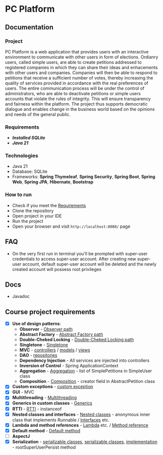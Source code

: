 # PC Platform
## Documentation
### Project
PC Platform is a web application that provides users with an interactive environment to communicate with other users in form of elections. Ordianry users, called simple users, are able to create petitions addressed to registered companies in which they can share their ideas and enhacements with other users and companies. Companies will then be able to respond to petitions that receive a sufficient number of votes, thereby increasing the quality of services provided in accordance with the real preferences of users. The entire communication process will be under the control of administrators, who are able to deactivate petitions or simple users accounts that violate the rules of integrity. This will ensure transparency and fairness within the platform. The project thus supports democratic dialogue and enables change in the business world based on the opinions and needs of the general public.

### Requirements
  * **_Installed SQLite_**
  * **_Java 21_**
### Technologies
  * Java 21
  * Database: SQLite
  * Frameworks: **Spring Thymeleaf**, **Spring Security**, **Spring Boot**, **Spring Web**, **Spring JPA**, **Hibernate**, **Bootstrap**
### How to run
  * Check if you meet the [Requirements](#Requirements "Requirements")
  * Clone the repository
  * Open project in your IDE
  * Run the project
  * Open your browser and visit `http://localhost:8080/` page

## FAQ
  * On the very first run in terminal you'll be prompted with super-user credentials to access super-user account. After creating new super-user account, default super-user account will be deleted and the newly created account will possess root privileges

## Docs
  * Javadoc

## Course project requirements
- [x] **Use of design patterns**:
  * **Observer** - [Observer path](src/main/java/com/petition/platform/ooprequirements/EventManager.java "Observer")
  * **Abstract Factory** - [Abstract Factory path](src/main/java/com/petition/platform/ooprequirements/UserFactory.java "Abstract Factory")
  * **Double-Cheked Locking** - [Double-Cheked Locking path](src/main/java/com/petition/platform/ooprequirements/EventManager.java "Double-Checked Locking")
  * **Singletone** - [Singletone](src/main/java/com/petition/platform/ooprequirements/EventManager.java "Singletone")
  * **MVC** - [controllers](src/main/java/com/petition/platform/controllers "controllers") / [models](src/main/java/com/petition/platform/models "models") / [views](src/main/resources/templates "templates")
  * **DAO** - [repositories](src/main/java/com/petition/platform/repositories "repositories")
  * **Dependency Injection** - All services are injected into controllers
  * **Inversion of Control** - Spring ApplicationContext
  * **Aggregation** - [Aggregation](src/main/java/com/petition/platform/models/SimpleUser.java "Aggregation") - list of SimplePetitions in SimpleUser class
  * **Composition** - [Composition](src/main/java/com/petition/platform/models/AbstractPetition.java "Composition") - creator field in AbstractPetition class
- [x] **Custom exceptions** - [custom exception](src/main/java/com/petition/platform/ooprequirements/InvalidArgumentListException.java "custom exception")
- [x] **GUI** - MVC
- [x] **Multithreading** - [Multithreading](src/main/java/com/petition/platform/ooprequirements/EventManager.java "Multithreading")
- [x] **Generics in custom classes** - [Generics](src/main/java/com/petition/platform/ooprequirements/UserFactory.java "Generics")
- [x] **RTTI** - [RTTI](src/main/java/com/petition/platform/models/SimplePetition.java "RTTI") - instanceof
- [x] **Nested classes and interfaces** - [Nested classes](src/main/java/com/petition/platform/ooprequirements/EventManager.java "Nested classes") - anonymous inner class that implements Runnable / [Interfaces](src/main/java/com/petition/platform/ooprequirements/EventListener.java "Interfaces") etc.
- [x] **Lambda and method references** - [Lambda](src/main/java/com/petition/platform/services/CustomUserDetailsService.java "Lambda") etc. / [Method reference](src/main/java/com/petition/platform/configs/SecurityConfig.java "Method reference")
- [x] **Default method** - [Default method](src/main/java/com/petition/platform/ooprequirements/EventListener.java "Default method")
- [ ] **AspectJ**
- [x] **Serialization** - [serializable classes](src/main/java/com/petition/platform/models/SuperUser.java "serializable classes"), [serializable classes](src/main/java/com/petition/platform/models/User.java "serializable classes"), [implementation](src/main/java/com/petition/platform/services/CustomUserDetailsService.java "implementation") - rootSuperUserPersist method
